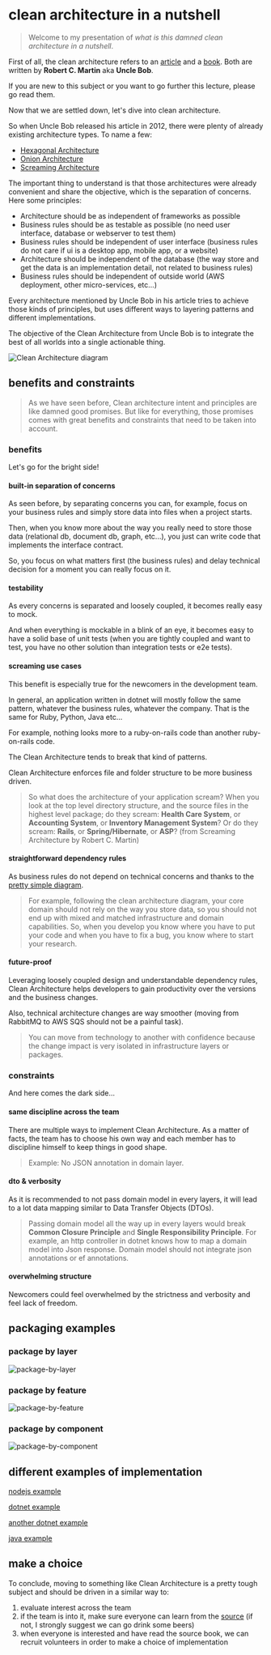 # clean architecture in a nutshell

> Welcome to my presentation of *what is this damned clean architecture in a nutshell*.

First of all, the clean architecture refers to an [article](https://blog.cleancoder.com/uncle-bob/2012/08/13/the-clean-architecture.html) and a [book](https://www.amazon.fr/Clean-Architecture-Craftsmans-Software-Structure/dp/0134494164).
Both are written by **Robert C. Martin** aka **Uncle Bob**.

If you are new to this subject or you want to go further this lecture, please go read them.

Now that we are settled down, let's dive into clean architecture.

So when Uncle Bob released his article in 2012, there were plenty of already existing architecture types. To name a few:

* [Hexagonal Architecture](https://en.wikipedia.org/wiki/Hexagonal_architecture_(software))
* [Onion Architecture](https://jeffreypalermo.com/2008/07/the-onion-architecture-part-1/)
* [Screaming Architecture](https://blog.cleancoder.com/uncle-bob/2011/09/30/Screaming-Architecture.html)

The important thing to understand is that those architectures were already convenient and share the objective, which is the separation of concerns. Here some principles:

* Architecture should be as independent of frameworks as possible
* Business rules should be as testable as possible (no need user interface, database or webserver to test them)
* Business rules should be independent of user interface (business rules do not care if ui is a desktop app, mobile app, or a website)
* Architecture should be independent of the database (the way store and get the data is an implementation detail, not related to business rules)
* Business rules should be independent of outside world (AWS deployment, other micro-services, etc...)

Every architecture mentioned by Uncle Bob in his article tries to achieve those kinds of principles, but uses different ways to layering patterns and different implementations.

The objective of the Clean Architecture from Uncle Bob is to integrate the best of all worlds into a single actionable thing.

![Clean Architecture diagram](https://blog.cleancoder.com/uncle-bob/images/2012-08-13-the-clean-architecture/CleanArchitecture.jpg)

## benefits and constraints

> As we have seen before, Clean architecture intent and principles are like damned good promises. But like for everything, those promises comes with great benefits and constraints that need to be taken into account.

### benefits

Let's go for the bright side!

#### built-in separation of concerns

As seen before, by separating concerns you can, for example, focus on your business rules and simply store data into files when a project starts.

Then, when you know more about the way you really need to store those data (relational db, document db, graph, etc...), you just can write code that implements the interface contract.

So, you focus on what matters first (the business rules) and delay technical decision for a moment you can really focus on it.

#### testability

As every concerns is separated and loosely coupled, it becomes really easy to mock.

And when everything is mockable in a blink of an eye, it becomes easy to have a solid base of unit tests (when you are tightly coupled and want to test, you have no other solution than integration tests or e2e tests).

#### screaming use cases

This benefit is especially true for the newcomers in the development team.

In general, an application written in dotnet will mostly follow the same pattern, whatever the business rules, whatever the company. That is the same for Ruby, Python, Java etc...

For example, nothing looks more to a ruby-on-rails code than another ruby-on-rails code.

The Clean Architecture tends to break that kind of patterns.

Clean Architecture enforces file and folder structure to be more business driven.

> So what does the architecture of your application scream? When you look at the top level directory structure, and the source files in the highest level package; do they scream: **Health Care System**, or **Accounting System**, or **Inventory Management System**? Or do they scream: **Rails**, or **Spring/Hibernate**, or **ASP**? (from Screaming Architecture by Robert C. Martin)

#### straightforward dependency rules

As business rules do not depend on technical concerns and thanks to the [pretty simple diagram](https://blog.cleancoder.com/uncle-bob/images/2012-08-13-the-clean-architecture/CleanArchitecture.jpg).

> For example, following the clean architecture diagram, your core domain should not rely on the way you store data, so you should not end up with mixed and matched infrastructure and domain capabilities. So, when you develop you know where you have to put your code and when you have to fix a bug, you know where to start your research.

#### future-proof

Leveraging loosely coupled design and understandable dependency rules, Clean Architecture helps developers to gain productivity over the versions and the business changes.

Also, technical architecture changes are way smoother (moving from RabbitMQ to AWS SQS should not be a painful task).

> You can move from technology to another with confidence because the change impact is very isolated in infrastructure layers or packages.

### constraints

And here comes the dark side...

#### same discipline across the team

There are multiple ways to implement Clean Architecture.
As a matter of facts, the team has to choose his own way and each member has to discipline himself to keep things in good shape.

> Example: No JSON annotation in domain layer.

#### dto & verbosity

As it is recommended to not pass domain model in every layers, it will lead to a lot data mapping similar to Data Transfer Objects (DTOs).

> Passing domain model all the way up in every layers would break **Common Closure Principle** and **Single Responsibility Principle**. For example, an http controller in dotnet knows how to map a domain model into Json response. Domain model should not integrate json annotations or ef annotations.

#### overwhelming structure

Newcomers could feel overwhelmed by the strictness and verbosity and feel lack of freedom.

## packaging examples

### package by layer

![package-by-layer](images/package-by-layer.png)

### package by feature

![package-by-feature](images/package-by-feature.png)

### package by component

![package-by-component](images/package-by-component.png)

## different examples of implementation

[nodejs example](https://github.com/jbuget/nodejs-clean-architecture-app)

[dotnet example](https://github.com/bionic-hillbilly/dotnet-simple-clean-arch-rest-api)

[another dotnet example](https://github.com/ardalis/CleanArchitecture)

[java example](https://github.com/jtsato/java-clean-architecture-example)

## make a choice

To conclude, moving to something like Clean Architecture is a pretty tough subject and should be driven in a similar way to:

1. evaluate interest across the team
1. if the team is into it, make sure everyone can learn from the [source](https://www.amazon.fr/Clean-Architecture-Craftsmans-Software-Structure/dp/0134494164) (if not, I strongly suggest we can go drink some beers)
1. when everyone is interested and have read the source book, we can recruit volunteers in order to make a choice of implementation
